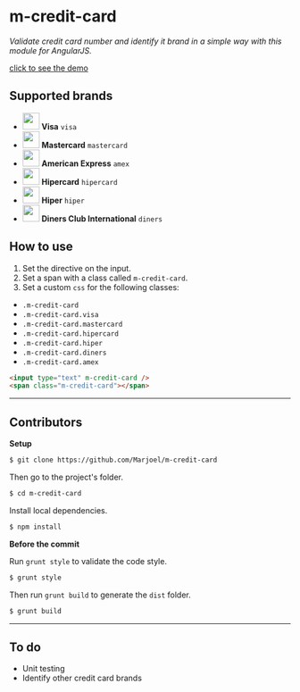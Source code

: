 # m-credit-card

_Validate credit card number and identify it brand in a simple way with this module for AngularJS._

[click to see the demo](https://www.marjoel.com/github/m-credit-card)


## Supported brands

* <img src="https://www.marjoel.com/github/m-credit-card/assets/images/credit-card-visa.svg" width="30px"/> __Visa__ `visa`
* <img src="https://www.marjoel.com/github/m-credit-card/assets/images/credit-card-mastercard.svg" width="30px"/> __Mastercard__ `mastercard`
* <img src="https://www.marjoel.com/github/m-credit-card/assets/images/credit-card-amex.svg" width="30px"/> __American Express__ `amex`
* <img src="https://www.marjoel.com/github/m-credit-card/assets/images/credit-card-hipercard.svg" width="30px"/> __Hipercard__  `hipercard`
* <img src="https://www.marjoel.com/github/m-credit-card/assets/images/credit-card-hiper.svg" width="30px"/> __Hiper__ `hiper`
* <img src="https://www.marjoel.com/github/m-credit-card/assets/images/credit-card-diners.svg" width="30px"/> __Diners Club International__ `diners`

## How to use

1. Set the directive on the input.
2. Set a span with a class called `m-credit-card`.
3. Set a custom `css` for the following classes:

* `.m-credit-card`
* `.m-credit-card.visa`
* `.m-credit-card.mastercard`
* `.m-credit-card.hipercard`
* `.m-credit-card.hiper`
* `.m-credit-card.diners`
* `.m-credit-card.amex`


```html
<input type="text" m-credit-card />
<span class="m-credit-card"></span>
```

---

## Contributors

__Setup__

```sh
$ git clone https://github.com/Marjoel/m-credit-card
```

Then go to the project's folder.

```sh
$ cd m-credit-card
```

Install local dependencies.

```sh
$ npm install
```

__Before the commit__

Run `grunt style` to validate the code style.

```sh
$ grunt style
```

Then run `grunt build` to generate the `dist` folder.

```sh
$ grunt build
```

---

## To do
* Unit testing
* Identify other credit card brands